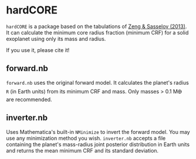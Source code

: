 # hardCORE
`hardCORE` is a package based on the tabulations of [Zeng & Sasselov (2013)](https://arxiv.org/abs/1301.0818). It can calculate the minimum core radius fraction  (minimum CRF) for a solid exoplanet using only its mass and radius.

If you use it, please cite it! 

## forward.nb 
`forward.nb` uses the original forward model. It calculates the planet's radius `R` (in Earth units) from its minimum CRF and mass. Only masses > 0.1 M🜨 are recommended. 

## inverter.nb
Uses Mathematica's built-in `NMinimize` to invert the forward model. You may use any minimization method you wish. `inverter.nb` accepts a file containing the planet's mass-radius joint posterior distribution in Earth units and returns the mean minimum CRF and its standard deviation. 
